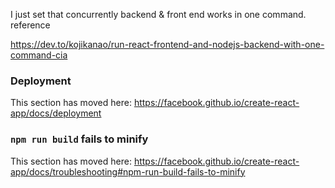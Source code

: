 I just set that concurrently backend & front end works in one command.
reference

https://dev.to/kojikanao/run-react-frontend-and-nodejs-backend-with-one-command-cia

### Deployment

This section has moved here: https://facebook.github.io/create-react-app/docs/deployment

### `npm run build` fails to minify

This section has moved here: https://facebook.github.io/create-react-app/docs/troubleshooting#npm-run-build-fails-to-minify
